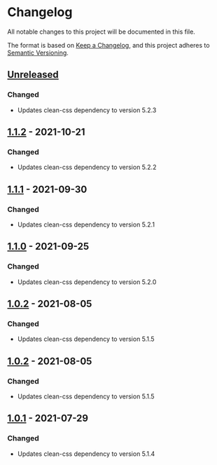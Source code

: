 # Changelog
All notable changes to this project will be documented in this file.

The format is based on [Keep a Changelog](https://keepachangelog.com/en/1.0.0/),
and this project adheres to [Semantic Versioning](https://semver.org/spec/v2.0.0.html).

## [Unreleased]
### Changed
- Updates clean-css dependency to version 5.2.3

## [1.1.2] - 2021-10-21
### Changed
- Updates clean-css dependency to version 5.2.2

## [1.1.1] - 2021-09-30
### Changed
- Updates clean-css dependency to version 5.2.1

## [1.1.0] - 2021-09-25
### Changed
- Updates clean-css dependency to version 5.2.0

## [1.0.2] - 2021-08-05
### Changed
- Updates clean-css dependency to version 5.1.5

## [1.0.2] - 2021-08-05
### Changed
- Updates clean-css dependency to version 5.1.5

## [1.0.1] - 2021-07-29
### Changed
- Updates clean-css dependency to version 5.1.4


[Unreleased]: https://github.com/clean-css/clean-css.github.io/compare/v1.1.2...HEAD
[1.1.2]: https://github.com/clean-css/clean-css.github.io/releases/tag/v1.1.2
[1.1.1]: https://github.com/clean-css/clean-css.github.io/releases/tag/v1.1.1
[1.1.0]: https://github.com/clean-css/clean-css.github.io/releases/tag/v1.1.0
[1.0.2]: https://github.com/clean-css/clean-css.github.io/releases/tag/v1.0.2
[1.0.1]: https://github.com/clean-css/clean-css.github.io/releases/tag/v1.0.1
